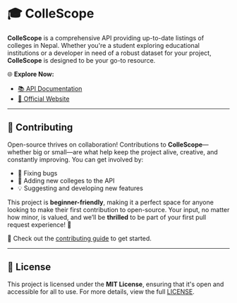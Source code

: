 # 🎓 ColleScope

**ColleScope** is a comprehensive API providing up-to-date listings of colleges in Nepal. Whether you're a student exploring educational institutions or a developer in need of a robust dataset for your project, **ColleScope** is designed to be your go-to resource.

🌐 **Explore Now:**

- [📚 API Documentation](https://collescope-stuti-projects.vercel.app/docs)
- [🏫 Official Website](https://collescope-stuti-projects.vercel.app)

---

## 🤝 Contributing

Open-source thrives on collaboration! Contributions to **ColleScope**—whether big or small—are what help keep the project alive, creative, and constantly improving. You can get involved by:

- 🐛 Fixing bugs
- 🏫 Adding new colleges to the API
- 💡 Suggesting and developing new features

This project is **beginner-friendly**, making it a perfect space for anyone looking to make their first contribution to open-source. Your input, no matter how minor, is valued, and we’ll be **thrilled** to be part of your first pull request experience! 🎉

📖 Check out the [contributing guide](https://github.com/SXC-ALCC/collescope/blob/main/contribution.md) to get started.

---

## 📜 License

This project is licensed under the **MIT License**, ensuring that it's open and accessible for all to use. For more details, view the full [LICENSE](LICENSE).


